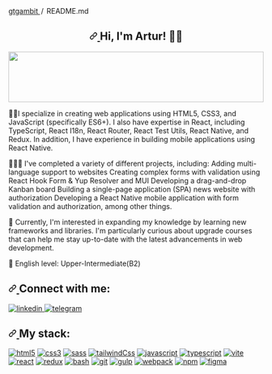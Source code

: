 <div class="Box-body p-4">
  <div class="d-flex flex-justify-between">
    <div class="text-mono text-small mb-3">
      <a href="/gtgambit/gtgambit" class="no-underline Link--primary">
        gtgambit
      </a>
      <span class="color-fg-muted d-inline-block" style="padding: 0px 2px">
        /
      </span>
      README<span class="color-fg-muted">.md</span>
    </div>
  </div>
  <article class="markdown-body entry-content container-lg f5" itemprop="text">
    <h2 align="center" dir="auto">
      <a
        id="user-content-hi-im-artur-"
        class="anchor"
        aria-hidden="true"
        href="#hi-im-artur-">
        <svg
          class="octicon octicon-link"
          viewBox="0 0 16 16"
          version="1.1"
          width="16"
          height="16"
          aria-hidden="true">
          <path d="m7.775 3.275 1.25-1.25a3.5 3.5 0 1 1 4.95 4.95l-2.5 2.5a3.5 3.5 0 0 1-4.95 0 .751.751 0 0 1 .018-1.042.751.751 0 0 1 1.042-.018 1.998 1.998 0 0 0 2.83 0l2.5-2.5a2.002 2.002 0 0 0-2.83-2.83l-1.25 1.25a.751.751 0 0 1-1.042-.018.751.751 0 0 1-.018-1.042Zm-4.69 9.64a1.998 1.998 0 0 0 2.83 0l1.25-1.25a.751.751 0 0 1 1.042.018.751.751 0 0 1 .018 1.042l-1.25 1.25a3.5 3.5 0 1 1-4.95-4.95l2.5-2.5a3.5 3.5 0 0 1 4.95 0 .751.751 0 0 1-.018 1.042.751.751 0 0 1-1.042.018 1.998 1.998 0 0 0-2.83 0l-2.5 2.5a1.998 1.998 0 0 0 0 2.83Z"></path>
        </svg>
      </a>
      Hi, I'm Artur!
      <g-emoji
        class="g-emoji"
        alias="man_technologist"
        fallback-src="https://github.githubassets.com/images/icons/emoji/unicode/1f468-1f4bb.png">
        👨‍💻
      </g-emoji>
    </h2>
    <p dir="auto">
      <a
        target="_blank"
        rel="noopener noreferrer nofollow"
        href="https://raw.githubusercontent.com/matfantinel/matfantinel/master/waves.svg">
        <img
          src="https://raw.githubusercontent.com/matfantinel/matfantinel/master/waves.svg"
          width="100%"
          height="100"
          style="max-width: 100%"
          id="exifviewer-img-1"
          exifid="-1014432983"
          oldsrc="https://raw.githubusercontent.com/matfantinel/matfantinel/master/waves.svg"
        />
      </a>
    </p>
    <p dir="auto">
      ✍🏼I specialize in creating web applications using HTML5, CSS3, and JavaScript (specifically ES6+). I also have expertise in React, including TypeScript, React I18n, React Router, React Test Utils, React Native, and Redux. 
      </strong>
In addition, I have experience in building mobile applications using React Native.
    </p>
    <p dir="auto">
      👷🏼‍♂️ I've completed a variety of different projects, including:
Adding multi-language support to websites
Creating complex forms with validation using React Hook Form & Yup Resolver and MUI
Developing a drag-and-drop Kanban board
Building a single-page application (SPA) news website with authorization
Developing a React Native mobile application with form validation and authorization, among other things.
    </p>
    <p dir="auto">
      <g-emoji
        class="g-emoji"
        alias="brain"
        fallback-src="https://github.githubassets.com/images/icons/emoji/unicode/1f9e0.png">
        🧠
      </g-emoji>
     Currently, I'm interested in expanding my knowledge by learning new frameworks and libraries. I'm particularly curious about upgrade courses that can help me stay up-to-date with the latest advancements in web development.
    </p>
    <p dir="auto">
      <g-emoji
        class="g-emoji"
        alias="tongue"
        fallback-src="https://github.githubassets.com/images/icons/emoji/unicode/1f445.png">
        👅
      </g-emoji>
      English level: Upper-Intermediate(B2)
    </p>
    <h2 align="left" dir="auto">
      <a
        id="user-content-connect-with-me"
        class="anchor"
        aria-hidden="true"
        href="#connect-with-me">
        <svg
          class="octicon octicon-link"
          viewBox="0 0 16 16"
          version="1.1"
          width="16"
          height="16"
          aria-hidden="true">
          <path d="m7.775 3.275 1.25-1.25a3.5 3.5 0 1 1 4.95 4.95l-2.5 2.5a3.5 3.5 0 0 1-4.95 0 .751.751 0 0 1 .018-1.042.751.751 0 0 1 1.042-.018 1.998 1.998 0 0 0 2.83 0l2.5-2.5a2.002 2.002 0 0 0-2.83-2.83l-1.25 1.25a.751.751 0 0 1-1.042-.018.751.751 0 0 1-.018-1.042Zm-4.69 9.64a1.998 1.998 0 0 0 2.83 0l1.25-1.25a.751.751 0 0 1 1.042.018.751.751 0 0 1 .018 1.042l-1.25 1.25a3.5 3.5 0 1 1-4.95-4.95l2.5-2.5a3.5 3.5 0 0 1 4.95 0 .751.751 0 0 1-.018 1.042.751.751 0 0 1-1.042.018 1.998 1.998 0 0 0-2.83 0l-2.5 2.5a1.998 1.998 0 0 0 0 2.83Z"></path>
        </svg>
      </a>
      Connect with me:
    </h2>
    <p align="left" dir="auto">
      <a
        href="https://www.linkedin.com/in/artur-kononov-92b2a025b/"
        rel="nofollow">
       <img src="https://camo.githubusercontent.com/6be4f94a5a8ee6dc5d3cd05601e254e386763108178cce7d10fc9124b8f35022/68747470733a2f2f696d672e736869656c64732e696f2f62616467652f4c696e6b6564696e2d626c75653f6c6f676f3d6c696e6b6564696e267374796c653d666f722d7468652d6261646765" alt="linkedin" title="Linkedin" data-canonical-src="https://img.shields.io/badge/Linkedin-blue?logo=linkedin&amp;style=for-the-badge" style="max-width: 100%;">
      </a>
      <a href="https://t.me/gtgambit" rel="nofollow">
<img src="https://camo.githubusercontent.com/28f46828ac5a5a8423c5cf7d9dcd7d586f7a72ca09248819bc1bc045f6543f22/68747470733a2f2f696d672e736869656c64732e696f2f62616467652f54656c656772616d2d3535353f6c6f676f3d74656c656772616d267374796c653d666f722d7468652d6261646765" alt="telegram" title="Telegram" data-canonical-src="https://img.shields.io/badge/Telegram-555?logo=telegram&amp;style=for-the-badge" style="max-width: 100%;" id="exifviewer-img-9" exifid="1530734827" oldsrc="https://camo.githubusercontent.com/28f46828ac5a5a8423c5cf7d9dcd7d586f7a72ca09248819bc1bc045f6543f22/68747470733a2f2f696d672e736869656c64732e696f2f62616467652f54656c656772616d2d3535353f6c6f676f3d74656c656772616d267374796c653d666f722d7468652d6261646765">
      </a>
    </p>
    <h2 align="left" dir="auto">
      <a
        id="user-content-my-stack"
        class="anchor"
        aria-hidden="true"
        href="#my-stack">
        <svg
          class="octicon octicon-link"
          viewBox="0 0 16 16"
          version="1.1"
          width="16"
          height="16"
          aria-hidden="true">
          <path d="m7.775 3.275 1.25-1.25a3.5 3.5 0 1 1 4.95 4.95l-2.5 2.5a3.5 3.5 0 0 1-4.95 0 .751.751 0 0 1 .018-1.042.751.751 0 0 1 1.042-.018 1.998 1.998 0 0 0 2.83 0l2.5-2.5a2.002 2.002 0 0 0-2.83-2.83l-1.25 1.25a.751.751 0 0 1-1.042-.018.751.751 0 0 1-.018-1.042Zm-4.69 9.64a1.998 1.998 0 0 0 2.83 0l1.25-1.25a.751.751 0 0 1 1.042.018.751.751 0 0 1 .018 1.042l-1.25 1.25a3.5 3.5 0 1 1-4.95-4.95l2.5-2.5a3.5 3.5 0 0 1 4.95 0 .751.751 0 0 1-.018 1.042.751.751 0 0 1-1.042.018 1.998 1.998 0 0 0-2.83 0l-2.5 2.5a1.998 1.998 0 0 0 0 2.83Z"></path>
        </svg>
      </a>
      My stack:
    </h2>
   <p align="left" dir="auto">
  <a href="https://developer.mozilla.org/en-US/docs/Web/HTML" rel="nofollow"><img src="https://camo.githubusercontent.com/f1b41eeaf80b389f62cc8c9bb52cd46c05d21eb202d05339828f0a6afe830c8b/68747470733a2f2f696d672e736869656c64732e696f2f62616467652f48544d4c352d3535353f6c6f676f3d68746d6c35267374796c653d666f722d7468652d6261646765" alt="html5" title="HTML5" data-canonical-src="https://img.shields.io/badge/HTML5-555?logo=html5&amp;style=for-the-badge" style="max-width: 100%;"></a> 
  <a href="https://developer.mozilla.org/en-US/docs/Web/CSS" rel="nofollow"><img src="https://camo.githubusercontent.com/b09433b84432e0189b9f6dd36fbcffc3d7a783d77bbbc4ff2626f0b41bd51539/68747470733a2f2f696d672e736869656c64732e696f2f62616467652f435353332d3535353f6c6f676f3d63737333266c6f676f436f6c6f723d313537324236267374796c653d666f722d7468652d6261646765" alt="css3" title="CSS3" data-canonical-src="https://img.shields.io/badge/CSS3-555?logo=css3&amp;logoColor=1572B6&amp;style=for-the-badge" style="max-width: 100%;"></a>
  <a href="https://sass-lang.com" rel="nofollow"><img src="https://camo.githubusercontent.com/d741c6b4046a6c8fda7f12fbb6c85ab356c6b0421508a96b57d42b83796fe3ea/68747470733a2f2f696d672e736869656c64732e696f2f62616467652f534153532d3535353f6c6f676f3d73617373267374796c653d666f722d7468652d6261646765" alt="sass" title="SASS" data-canonical-src="https://img.shields.io/badge/SASS-555?logo=sass&amp;style=for-the-badge" style="max-width: 100%;"></a>
     <a href="https://tailwindcss.com" rel="nofollow"><img src="https://img.shields.io/badge/Tailwind_CSS-35495E?style=for-the-badge&logo=tailwind-css&logoColor=light-blue" alt="tailwindCss" title="TailwindCss" data-canonical-src="https://img.shields.io/badge/Tailwind_CSS-35495E?style=for-the-badge&logo=tailwind-css&logoColor=light-blue" style="max-width: 100%;"></a>
  <a href="https://developer.mozilla.org/en-US/docs/Web/JavaScript" rel="nofollow"><img src="https://camo.githubusercontent.com/aabdeec8dd181dcd6535028c81ba527ea4baa55c1cbaeafacd8b4ad82b8e7199/68747470733a2f2f696d672e736869656c64732e696f2f62616467652f4a6176617363726970742d3535353f6c6f676f3d6a617661736372697074267374796c653d666f722d7468652d6261646765" alt="javascript" title="javascript" data-canonical-src="https://img.shields.io/badge/Javascript-555?logo=javascript&amp;style=for-the-badge" style="max-width: 100%;" id="exifviewer-img-6" exifid="437596060" oldsrc="https://camo.githubusercontent.com/aabdeec8dd181dcd6535028c81ba527ea4baa55c1cbaeafacd8b4ad82b8e7199/68747470733a2f2f696d672e736869656c64732e696f2f62616467652f4a6176617363726970742d3535353f6c6f676f3d6a617661736372697074267374796c653d666f722d7468652d6261646765"></a>
  <a href="https://www.typescriptlang.org/" rel="nofollow"><img src="https://camo.githubusercontent.com/a7f53a5cb54f931575a02f7a59aafaafaaa697e1fd44e92b729c97c6149d38d4/68747470733a2f2f696d672e736869656c64732e696f2f62616467652f547970657363726970742d3535353f6c6f676f3d74797065736372697074267374796c653d666f722d7468652d6261646765" alt="typescript" title="TypeScript" data-canonical-src="https://img.shields.io/badge/Typescript-555?logo=typescript&amp;style=for-the-badge" style="max-width: 100%;"></a>
  <a href="https://vitejs.dev/" rel="nofollow"><img src="https://camo.githubusercontent.com/61b74423223852c476c81c49425f3915ac88ecd9fa555848ea9cd923d5035aeb/68747470733a2f2f696d672e736869656c64732e696f2f62616467652f766974652d3535353f6c6f676f3d76697465267374796c653d666f722d7468652d6261646765" alt="vite" title="Vite" data-canonical-src="https://img.shields.io/badge/vite-555?logo=vite&amp;style=for-the-badge" style="max-width: 100%;"></a>
  <a href="https://reactjs.org/" rel="nofollow"><img src="https://camo.githubusercontent.com/510078edc673505eb3c40aa4ecfeeb64f4332d4634c0cbb6152917b4c78b2171/68747470733a2f2f696d672e736869656c64732e696f2f62616467652f52656163742d3535353f6c6f676f3d7265616374267374796c653d666f722d7468652d6261646765" alt="react" title="react" data-canonical-src="https://img.shields.io/badge/React-555?logo=react&amp;style=for-the-badge" style="max-width: 100%;"></a>
  <a href="https://react-redux.js.org/" rel="nofollow"> <img src="https://camo.githubusercontent.com/c4041f4216709f1ed1bc81d161a7ff5efa365ac9deec14b081ff869fe2d3b17e/68747470733a2f2f696d672e736869656c64732e696f2f62616467652f52656475782d3535353f6c6f676f3d7265647578266c6f676f436f6c6f723d373634414243267374796c653d666f722d7468652d6261646765" alt="redux" title="redux" data-canonical-src="https://img.shields.io/badge/Redux-555?logo=redux&amp;logoColor=764ABC&amp;style=for-the-badge" style="max-width: 100%;"></a>
  <a href="https://www.gnu.org/software/bash/" rel="nofollow"> <img src="https://camo.githubusercontent.com/edb79a8df38b44e3d31c9d5b87511d9aeda86c62059c2e6954b761c9bd239404/68747470733a2f2f696d672e736869656c64732e696f2f62616467652f426173682d3535353f6c6f676f3d676e7562617368267374796c653d666f722d7468652d6261646765" alt="bash" title="Bash" data-canonical-src="https://img.shields.io/badge/Bash-555?logo=gnubash&amp;style=for-the-badge" style="max-width: 100%;"></a> 
  <a href="https://git-scm.com" rel="nofollow"><img src="https://camo.githubusercontent.com/ac4eb21f0e8e408654aba198968af7cd51aa8de92583df4da9261a0a5bab52d5/68747470733a2f2f696d672e736869656c64732e696f2f62616467652f4769742d3535353f6c6f676f3d676974267374796c653d666f722d7468652d6261646765" alt="git" title="Git" data-canonical-src="https://img.shields.io/badge/Git-555?logo=git&amp;style=for-the-badge" style="max-width: 100%;" id="exifviewer-img-13" exifid="314407420" oldsrc="https://camo.githubusercontent.com/ac4eb21f0e8e408654aba198968af7cd51aa8de92583df4da9261a0a5bab52d5/68747470733a2f2f696d672e736869656c64732e696f2f62616467652f4769742d3535353f6c6f676f3d676974267374796c653d666f722d7468652d6261646765"></a> 
  <a href="https://gulpjs.com" rel="nofollow"><img src="https://camo.githubusercontent.com/cfa9463b2cf9c27d9cc1e9393cca50de9975cdbc358eded7f4df729db6b2c9a5/68747470733a2f2f696d672e736869656c64732e696f2f62616467652f47756c702d3535353f6c6f676f3d67756c70267374796c653d666f722d7468652d6261646765" alt="gulp" title="gulp" data-canonical-src="https://img.shields.io/badge/Gulp-555?logo=gulp&amp;style=for-the-badge" style="max-width: 100%;" id="exifviewer-img-2" exifid="2007355310" oldsrc="https://camo.githubusercontent.com/cfa9463b2cf9c27d9cc1e9393cca50de9975cdbc358eded7f4df729db6b2c9a5/68747470733a2f2f696d672e736869656c64732e696f2f62616467652f47756c702d3535353f6c6f676f3d67756c70267374796c653d666f722d7468652d6261646765"></a> 
  <a href="https://webpack.js.org" rel="nofollow"><img src="https://camo.githubusercontent.com/38adc13d655dc33635f7b7b707ae714bff3907fd1f44a382427b368d234be669/68747470733a2f2f696d672e736869656c64732e696f2f62616467652f5765627061636b2d3535353f6c6f676f3d7765627061636b267374796c653d666f722d7468652d6261646765" alt="webpack" title="Webpack" data-canonical-src="https://img.shields.io/badge/Webpack-555?logo=webpack&amp;style=for-the-badge" style="max-width: 100%;"></a>
  <a href="https://www.npmjs.com/" rel="nofollow"> <img src="https://camo.githubusercontent.com/382a07f2b5f27260830ca0fd45c48a672fe6bfb01ee17dead3e9ce66d0325d87/68747470733a2f2f696d672e736869656c64732e696f2f62616467652f4e706d2d3535353f6c6f676f3d6e706d267374796c653d666f722d7468652d6261646765" alt="npm" title="NPM" data-canonical-src="https://img.shields.io/badge/Npm-555?logo=npm&amp;style=for-the-badge" style="max-width: 100%;"></a> 
  <a href="https://www.figma.com/" rel="nofollow"> <img src="https://camo.githubusercontent.com/ea9fc59468ea4aec2ac0a85bb88b2b4248aca96871339729f0e12cebac618436/68747470733a2f2f696d672e736869656c64732e696f2f62616467652f4669676d612d3535353f6c6f676f3d6669676d61267374796c653d666f722d7468652d6261646765" alt="figma" title="Figma" data-canonical-src="https://img.shields.io/badge/Figma-555?logo=figma&amp;style=for-the-badge" style="max-width: 100%;"></a>
</p>
</article>
  </div>
